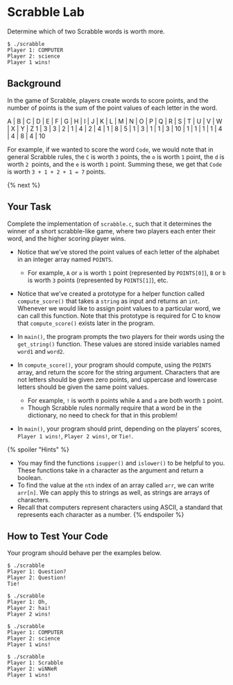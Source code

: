 # Scrabble Lab
Determine which of two Scrabble words is worth more.

```
$ ./scrabble
Player 1: COMPUTER
Player 2: science
Player 1 wins!
```

## Background
In the game of Scrabble, players create words to score points, and the number of points is the sum of the point values of each letter in the word.

A | B | C | D | E | F | G | H | I | J | K | L | M | N | O | P | Q | R | S | T | U | V | W | X | Y | Z
1	| 3 |	3 |	2 |	1 |	4	| 2	| 4	| 1	| 8	| 5	| 1	| 3	| 1	| 1	| 3 |	10 | 1 |	1	| 1 |	1 | 4	| 4	| 8	| 4	| 10

For example, if we wanted to score the word `Code`, we would note that in general Scrabble rules, the `C` is worth `3` points, the `o` is worth `1` point, the `d` is worth `2 `points, and the `e` is worth `1` point. Summing these, we get that `Code` is worth `3 + 1 + 2 + 1 = 7` points.

{% next %}

## Your Task
Complete the implementation of `scrabble.c`, such that it determines the winner of a short scrabble-like game, where two players each enter their word, and the higher scoring player wins.

* Notice that we’ve stored the point values of each letter of the alphabet in an integer array named `POINTS`.
  * For example, `A` or `a` is worth `1` point (represented by `POINTS[0]`), `B` or `b` is worth `3` points (represented by `POINTS[1]`), etc.

* Notice that we’ve created a prototype for a helper function called `compute_score()` that takes a `string` as input and returns an `int`. Whenever we would like to assign point values to a particular word, we can call this function. Note that this prototype is required for C to know that `compute_score()` exists later in the program.

* In `main()`, the program prompts the two players for their words using the `get_string()` function. These values are stored inside variables named `word1` and `word2`.

* In `compute_score()`, your program should compute, using the `POINTS` array, and return the score for the string argument. Characters that are not letters should be given zero points, and uppercase and lowercase letters should be given the same point values.
  * For example, `!` is worth `0` points while `A` and `a` are both worth `1` point.
  * Though Scrabble rules normally require that a word be in the dictionary, no need to check for that in this problem!

* In `main()`, your program should print, depending on the players’ scores, `Player 1 wins!`, `Player 2 wins!`, or `Tie!`.

{% spoiler "Hints" %}
* You may find the functions `isupper()` and `islower()` to be helpful to you. These functions take in a character as the argument and return a boolean.
* To find the value at the `nth` index of an array called `arr`, we can write `arr[n]`. We can apply this to strings as well, as strings are arrays of characters.
* Recall that computers represent characters using ASCII, a standard that represents each character as a number.
{% endspoiler %}

## How to Test Your Code
Your program should behave per the examples below.

```
$ ./scrabble
Player 1: Question?
Player 2: Question!
Tie!
```
```
$ ./scrabble
Player 1: Oh,
Player 2: hai!
Player 2 wins!
```
```
$ ./scrabble
Player 1: COMPUTER
Player 2: science
Player 1 wins!
```
```
$ ./scrabble
Player 1: Scrabble
Player 2: wiNNeR
Player 1 wins!
```

